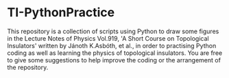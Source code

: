 # TI-PythonPractice
This repository is a collection of scripts using Python to draw some figures in the Lecture Notes of Physics Vol.919, 'A Short Course on Topological Insulators' written by Jánoth K.Asbóth, et al., in order to practising Python coding as well as learning the physics of topological insulators. 
You are free to give some suggestions to help improve the coding or the arrangement of the repository.
